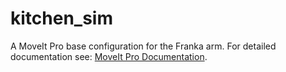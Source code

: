 # kitchen_sim

A MoveIt Pro base configuration for the Franka arm.
For detailed documentation see: [MoveIt Pro Documentation](https://docs.picknik.ai/).
